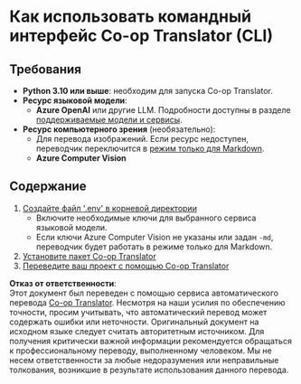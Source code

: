 <!--
CO_OP_TRANSLATOR_METADATA:
{
  "original_hash": "a5eb9b53c81804f04bc9456160e79940",
  "translation_date": "2025-05-07T14:11:00+00:00",
  "source_file": "getting_started/command-line-guide/command-line-guide.md",
  "language_code": "ru"
}
-->
# Как использовать командный интерфейс Co-op Translator (CLI)

## Требования

- **Python 3.10 или выше**: необходим для запуска Co-op Translator.
- **Ресурс языковой модели**:  
  - **Azure OpenAI** или другие LLM. Подробности доступны в разделе [поддерживаемые модели и сервисы](../../../../README.md).
- **Ресурс компьютерного зрения** (необязательно):  
  - Для перевода изображений. Если ресурс недоступен, переводчик переключится в [режим только для Markdown](../markdown-only-mode.md).  
  - **Azure Computer Vision**

## Содержание

1. [Создайте файл '.env' в корневой директории](./create-env-file.md)  
   - Включите необходимые ключи для выбранного сервиса языковой модели.  
   - Если ключи Azure Computer Vision не указаны или задан `-md`, переводчик будет работать в режиме только для Markdown.  
1. [Установите пакет Co-op Translator](./install-package.md)  
1. [Переведите ваш проект с помощью Co-op Translator](./translator-your-project.md)

**Отказ от ответственности**:  
Этот документ был переведен с помощью сервиса автоматического перевода [Co-op Translator](https://github.com/Azure/co-op-translator). Несмотря на наши усилия по обеспечению точности, просим учитывать, что автоматический перевод может содержать ошибки или неточности. Оригинальный документ на исходном языке следует считать авторитетным источником. Для получения критически важной информации рекомендуется обращаться к профессиональному переводу, выполненному человеком. Мы не несем ответственности за любые недоразумения или неправильные толкования, возникшие в результате использования данного перевода.